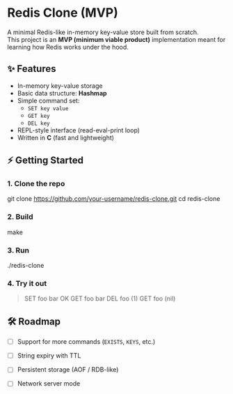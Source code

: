 # Redis Clone (MVP)

A minimal Redis-like in-memory key-value store built from scratch.  
This project is an **MVP (minimum viable product)** implementation meant for learning how Redis works under the hood.

## ✨ Features
- In-memory key-value storage  
- Basic data structure: **Hashmap**  
- Simple command set:  
  - `SET key value`  
  - `GET key`  
  - `DEL key`  
- REPL-style interface (read-eval-print loop)  
- Written in **C** (fast and lightweight)  

## ⚡ Getting Started

### 1. Clone the repo

git clone https://github.com/your-username/redis-clone.git
cd redis-clone


### 2. Build

make


### 3. Run

./redis-clone


### 4. Try it out

> SET foo bar
OK
> GET foo
bar
> DEL foo
(1)
> GET foo
(nil)

## 🛠 Roadmap

* [ ] Support for more commands (`EXISTS`, `KEYS`, etc.)
* [ ] String expiry with TTL
* [ ] Persistent storage (AOF / RDB-like)
* [ ] Network server mode

